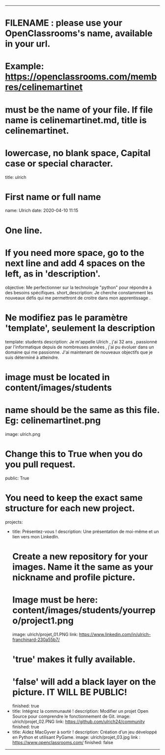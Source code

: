 ---

# FILENAME : please use your OpenClassrooms's name, available in your url.
# Example: https://openclassrooms.com/membres/celinemartinet
# must be the name of your file. If file name is celinemartinet.md, title is celinemartinet.
# lowercase, no blank space, Capital case or special character.
title: ulrich

# First name or full name
name: Ulrich
date: 2020-04-10 11:15

# One line.
# If you need more space, go to the next line and add 4 spaces on the left, as in 'description'.
objective: Me perfectionner sur la technologie "python" pour répondre à des besoins spécifiques.
short_description: Je cherche constamment les nouveaux défis qui me permettront de croitre dans mon apprentissage .

# Ne modifiez pas le paramètre 'template', seulement la description
template: students
description:
    Je m'appelle Ulrich , j'ai 32 ans , passionné par l'informatique depuis de nombreuses années ,
    j'ai pu évoluer dans un domaine qui me passionne.
    J'ai maintenant de nouveaux objectifs que je suis déterminé à atteindre.

# image must be located in content/images/students
# name should be the same as this file. Eg: celinemartinet.png
image: ulrich.png

# Change this to True when you do you pull request.
public: True

# You need to keep the exact same structure for each new project.
projects:
  - title: Présentez-vous !
    description: Une présentation de moi-même et un lien vers mon LinkedIn.
    # Create a new repository for your images. Name it the same as your nickname and profile picture.
    # Image must be here: content/images/students/yourrepo/project1.png
    image: ulrich/projet_01.PNG
    link: https://www.linkedin.com/in/ulrich-franchinard-230a55b7/
    # 'true' makes it fully available.
    # 'false' will add a black layer on the picture. IT WILL BE PUBLIC!
    finished: true
  - title: Intégrez la communauté !
    description: Modifier un projet Open Source pour comprendre le fonctionnement de Git. 
    image: ulrich/projet_02.PNG
	link: https://github.com/ulrich24/community
    finished: true
  - title: Aidez MacGyver à sortir !
    description: Création d’un jeu développé en Python et utilisant PyGame.
    image: ulrich/projet_03.jpg
	link : https://www.openclassrooms.com/
    finished: false
---